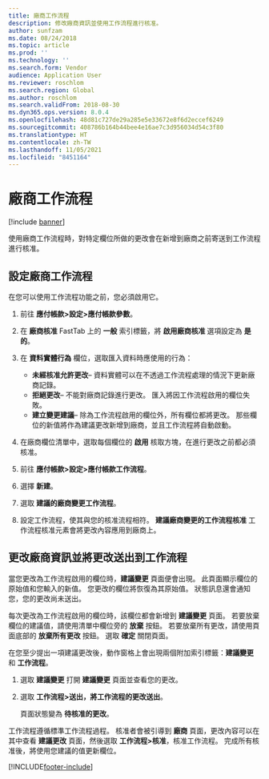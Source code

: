 ```yaml
---
title: 廠商工作流程
description: 修改廠商資訊並使用工作流程進行核准。
author: sunfzam
ms.date: 08/24/2018
ms.topic: article
ms.prod: ''
ms.technology: ''
ms.search.form: Vendor
audience: Application User
ms.reviewer: roschlom
ms.search.region: Global
ms.author: roschlom
ms.search.validFrom: 2018-08-30
ms.dyn365.ops.version: 8.0.4
ms.openlocfilehash: 48d81c727de29a285e5e33672e8f6d2eccef6249
ms.sourcegitcommit: 408786b164b44bee4e16ae7c3d956034d54c3f80
ms.translationtype: HT
ms.contentlocale: zh-TW
ms.lasthandoff: 11/05/2021
ms.locfileid: "8451164"
---
```

# <a name="vendor-workflow"></a>廠商工作流程

[!include [banner](../includes/banner.md)]

使用廠商工作流程時，對特定欄位所做的更改會在新增到廠商之前寄送到工作流程進行核准。

## <a name="set-up-the-vendor-workflow"></a>設定廠商工作流程

在您可以使用工作流程功能之前，您必須啟用它。

1. 前往 **應付帳款\>設定\>應付帳款參數**。
2. 在 **廠商核准** FastTab 上的 **一般** 索引標籤，將 **啟用廠商核准** 選項設定為 **是的**。
3. 在 **資料實體行為** 欄位，選取匯入資料時應使用的行為：

    - **未經核准允許更改**– 資料實體可以在不透過工作流程處理的情況下更新廠商記錄。
    - **拒絕更改**– 不能對廠商記錄進行更改。 匯入將因工作流程啟用的欄位失敗。
    - **建立變更建議**– 除為工作流程啟用的欄位外，所有欄位都將更改。 那些欄位的新值將作為建議更改新增到廠商，並且工作流程將自動啟動。

4. 在廠商欄位清單中，選取每個欄位的 **啟用** 核取方塊，在進行更改之前都必須核准。
5. 前往 **應付帳款\>設定\>應付帳款工作流程**。
6. 選擇 **新建**。
7. 選取 **建議的廠商變更工作流程**。 
8. 設定工作流程，使其與您的核准流程相符。 **建議廠商變更的工作流程核准** 工作流程核准元素會將更改內容應用到廠商上。

## <a name="change-vendor-information-and-submit-the-changes-to-the-workflow"></a>更改廠商資訊並將更改送出到工作流程

當您更改為工作流程啟用的欄位時，**建議變更** 頁面便會出現。 此頁面顯示欄位的原始值和您輸入的新值。 您更改的欄位將恢復為其原始值。 狀態訊息還會通知您，您的更改尚未送出。 

每次更改為工作流程啟用的欄位時，該欄位都會新增到 **建議變更** 頁面。 若要放棄欄位的建議值，請使用清單中欄位旁的 **放棄** 按鈕。 若要放棄所有更改，請使用頁面底部的 **放棄所有更改** 按鈕。 選取 **確定** 關閉頁面。

在您至少提出一項建議更改後，動作窗格上會出現兩個附加索引標籤：**建議變更** 和 **工作流程**。

1. 選取 **建議變更** 打開 **建議變更** 頁面並查看您的更改。
2. 選取 **工作流程\>送出，將工作流程的更改送出**。

    頁面狀態變為 **待核准的更改**。

工作流程遵循標準工作流程過程。 核准者會被引導到 **廠商** 頁面，更改內容可以在其中查看 **建議更改** 頁面，然後選取 **工作流程\>核准**，核准工作流程。 完成所有核准後，將使用您建議的值更新欄位。


[!INCLUDE[footer-include](../../includes/footer-banner.md)]
